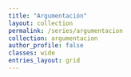 ```yaml
---
title: "Argumentación"
layout: collection
permalink: /series/argumentacion
collection: argumentacion
author_profile: false
classes: wide
entries_layout: grid
---
```


